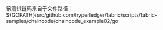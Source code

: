该测试链码来自于文件路径：${GOPATH}/src/github.com/hyperledger/fabric/scripts/fabric-samples/chaincode/chaincode_example02/go
